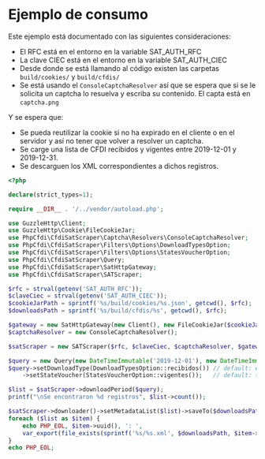 # Ejemplo de consumo

Este ejemplo está documentado con las siguientes consideraciones:

- El RFC está en el entorno en la variable SAT_AUTH_RFC
- La clave CIEC está en el entorno en la variable SAT_AUTH_CIEC
- Desde donde se está llamando al código existen las carpetas `build/cookies/` y `build/cfdis/`
- Se está usando el `ConsoleCaptchaResolver` así que se espera que si se le solicita un captcha lo
  resuelva y escriba su contenido. El capta está en `captcha.png`

Y se espera que:

- Se pueda reutilizar la cookie si no ha expirado en el cliente o en el servidor y
  así no tener que volver a resolver un captcha.
- Se carge una lista de CFDI recibidos y vigentes entre 2019-12-01 y 2019-12-31.
- Se descarguen los XML correspondientes a dichos registros.

```php
<?php

declare(strict_types=1);

require __DIR__ . '/../vendor/autoload.php';

use GuzzleHttp\Client;
use GuzzleHttp\Cookie\FileCookieJar;
use PhpCfdi\CfdiSatScraper\Captcha\Resolvers\ConsoleCaptchaResolver;
use PhpCfdi\CfdiSatScraper\Filters\Options\DownloadTypesOption;
use PhpCfdi\CfdiSatScraper\Filters\Options\StatesVoucherOption;
use PhpCfdi\CfdiSatScraper\Query;
use PhpCfdi\CfdiSatScraper\SatHttpGateway;
use PhpCfdi\CfdiSatScraper\SATScraper;

$rfc = strval(getenv('SAT_AUTH_RFC'));
$claveCiec = strval(getenv('SAT_AUTH_CIEC'));
$cookieJarPath = sprintf('%s/build/cookies/%s.json', getcwd(), $rfc);
$downloadsPath = sprintf('%s/build/cfdis/%s', getcwd(), $rfc);

$gateway = new SatHttpGateway(new Client(), new FileCookieJar($cookieJarPath, true));
$captchaResolver = new ConsoleCaptchaResolver();

$satScraper = new SATScraper($rfc, $claveCiec, $captchaResolver, $gateway);

$query = new Query(new DateTimeImmutable('2019-12-01'), new DateTimeImmutable('2019-12-31'));
$query->setDownloadType(DownloadTypesOption::recibidos()) // default: emitidos
    ->setStateVoucher(StatesVoucherOption::vigentes());   // default: todos

$list = $satScraper->downloadPeriod($query);
printf("\nSe encontraron %d registros", $list->count());

$satScraper->downloader()->setMetadataList($list)->saveTo($downloadsPath, true);
foreach ($list as $item) {
    echo PHP_EOL, $item->uuid(), ': ',
    var_export(file_exists(sprintf('%s/%s.xml', $downloadsPath, $item->uuid())), true);
}
echo PHP_EOL;
```
